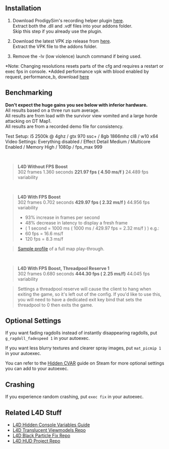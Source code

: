 Installation
------------------
1. Download ProdigySim's recording helper plugin [here](https://github.com/ProdigySim/recording_helpers/releases/download/v0.6/recording_helpers-0.6-l4d.zip).      
Extract both the .dll and .vdf files into your addons folder.         
Skip this step if you already use the plugin.    

2. Download the latest VPK zip release from [here](https://github.com/l4d/perf_boost/raw/master/performance.vpk).   
Extract the VPK file to the addons folder.    

3. Remove the -lv (low violence) launch command if being used.

*Note: Changing resolutions resets parts of the cfg and requires a restart or exec fps in console.
*Added performance vpk with blood enabled by request, performance_b, download [here](https://github.com/l4d/perf_boost/raw/master/performance_b.vpk)

Benchmarking
------------------
**Don't expect the huge gains you see below with inferior hardware.**  
All results based on a three run sum average.    
All results are from load with the survivor view vomited and a large horde attacking on DT Map1.  
All results are from a recorded demo file for consistency.  

Test Setup: i5 2500k @ 4ghz / gtx 970 ssc+ / 8gb 1866mhz cl8 / w10 x64   
Video Settings: Everything disabled / Effect Detail Medium / Multicore Enabled / Memory High / 1080p / fps_max 999    

         

> **L4D Without FPS Boost**  
 302 frames 1.360 seconds **221.97 fps ( 4.50 ms/f )** 24.489 fps variability

         

> **L4D With FPS Boost**  
>  302 frames 0.702 seconds **429.97 fps ( 2.32 ms/f )** 44.956 fps variability
>  
> - 93% increase in frames per second
> - 48% decrease in latency to display a fresh frame
> - ( 1 second = 1000 ms ( 1000 ms / 429.97 fps = 2.32 ms/f ) ) e.g.:
>  - 60 fps = 16.6 ms/f
>  - 120 fps  = 8.3 ms/f

> [Sample profile](https://drive.google.com/open?id=0B15LgQ1PwzQpTjFtbUZSTkVvSjA) of a full map play-through.

         

> **L4D With FPS Boost, Threadpool Reserve 1**  
  302 frames 0.680 seconds **444.30 fps ( 2.25 ms/f)** 44.045 fps variability
 
> Settings a threadpool reserve will cause the client to hang when exiting the game, so it's left out of the config. If you'd like to use this, you will need to have a dedicated exit key bind that sets the threadpool to 0 then exits the game.

Optional Settings
---------
If you want fading ragdolls instead of instantly disappearing ragdolls, put `g_ragdoll_fadespeed 1` in your autoexec.

If you want less blurry textures and clearer spray images, put `mat_picmip 1` in your autoexec.

You can refer to the [Hidden CVAR](http://steamcommunity.com/sharedfiles/filedetails/?id=564185677) guide on Steam for more optional settings you can add to your autoexec.

Crashing
---------
If you experience random crashing, put `exec fix` in your autoexec.

Related L4D Stuff
------------------
- [L4D Hidden Console Variables Guide](http://steamcommunity.com/sharedfiles/filedetails/?id=564185677)
- [L4D Translucent Viewmodels Repo](https://github.com/l4d/trans_vmodels) 
- [L4D Black Particle Fix Repo](https://github.com/l4d/particle_fix)
- [L4D HUD Project Repo](https://github.com/l4d/hud)
